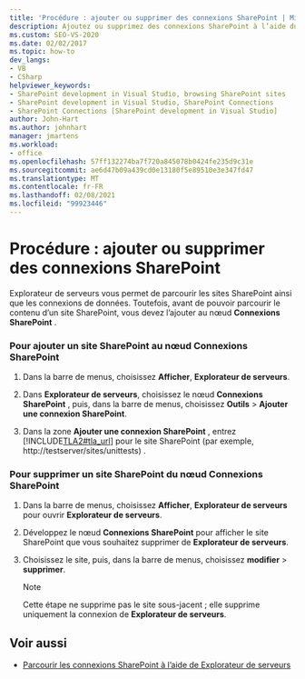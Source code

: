 ```yaml
---
title: 'Procédure : ajouter ou supprimer des connexions SharePoint | Microsoft Docs'
description: Ajoutez ou supprimez des connexions SharePoint à l’aide du nœud Connexions SharePoint dans la fenêtre Explorateur de serveurs de Visual Studio.
ms.custom: SEO-VS-2020
ms.date: 02/02/2017
ms.topic: how-to
dev_langs:
- VB
- CSharp
helpviewer_keywords:
- SharePoint development in Visual Studio, browsing SharePoint sites
- SharePoint development in Visual Studio, SharePoint Connections
- SharePoint Connections [SharePoint development in Visual Studio]
author: John-Hart
ms.author: johnhart
manager: jmartens
ms.workload:
- office
ms.openlocfilehash: 57ff132274ba7f720a845078b0424fe235d9c31e
ms.sourcegitcommit: ae6d47b09a439cd0e13180f5e89510e3e347fd47
ms.translationtype: MT
ms.contentlocale: fr-FR
ms.lasthandoff: 02/08/2021
ms.locfileid: "99923446"
---
```

# <a name="how-to-add-or-remove-sharepoint-connections"></a>Procédure : ajouter ou supprimer des connexions SharePoint
  Explorateur de serveurs vous permet de parcourir les sites SharePoint ainsi que les connexions de données. Toutefois, avant de pouvoir parcourir le contenu d’un site SharePoint, vous devez l’ajouter au nœud **Connexions SharePoint** .

### <a name="to-add-a-sharepoint-site-to-the-sharepoint-connections-node"></a>Pour ajouter un site SharePoint au nœud Connexions SharePoint

1. Dans la barre de menus, choisissez **Afficher**, **Explorateur de serveurs**.

2. Dans **Explorateur de serveurs**, choisissez le nœud **Connexions SharePoint** , puis, dans la barre de menus, choisissez **Outils**  >  **Ajouter une connexion SharePoint**.

3. Dans la zone **Ajouter une connexion SharePoint** , entrez [!INCLUDE[TLA2#tla_url](../sharepoint/includes/tla2sharptla-url-md.md)] pour le site SharePoint (par exemple, http://testserver/sites/unittests) .

### <a name="to-delete-a-sharepoint-site-from-the-sharepoint-connections-node"></a>Pour supprimer un site SharePoint du nœud Connexions SharePoint

1. Dans la barre de menus, choisissez **Afficher**, **Explorateur de serveurs** pour ouvrir **Explorateur de serveurs**.

2. Développez le nœud **Connexions SharePoint** pour afficher le site SharePoint que vous souhaitez supprimer de **Explorateur de serveurs**.

3. Choisissez le site, puis, dans la barre de menus, choisissez **modifier**  >  **supprimer**.

    > [!NOTE]
    > Cette étape ne supprime pas le site sous-jacent ; elle supprime uniquement la connexion de **Explorateur de serveurs**.

## <a name="see-also"></a>Voir aussi
- [Parcourir les connexions SharePoint à l’aide de Explorateur de serveurs](../sharepoint/browsing-sharepoint-connections-using-server-explorer.md)

